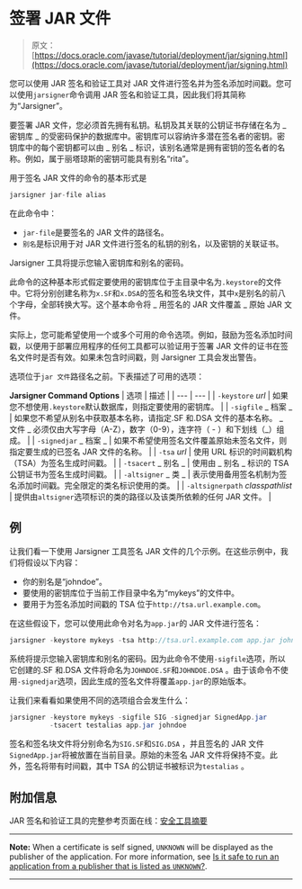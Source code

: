 # 签署 JAR 文件

> 原文： [https://docs.oracle.com/javase/tutorial/deployment/jar/signing.html](https://docs.oracle.com/javase/tutorial/deployment/jar/signing.html)

您可以使用 JAR 签名和验证工具对 JAR 文件进行签名并为签名添加时间戳。您可以使用`jarsigner`命令调用 JAR 签名和验证工具，因此我们将其简称为“Jarsigner”。

要签署 JAR 文件，您必须首先拥有私钥。私钥及其关联的公钥证书存储在名为 _ 密钥库 _ 的受密码保护的数据库中。密钥库可以容纳许多潜在签名者的密钥。密钥库中的每个密钥都可以由 _ 别名 _ 标识，该别名通常是拥有密钥的签名者的名称。例如，属于丽塔琼斯的密钥可能具有别名“rita”。

用于签名 JAR 文件的命令的基本形式是

```java
jarsigner jar-file alias

```

在此命令中：

*   `jar-file`是要签名的 JAR 文件的路径名。
*   `别名`是标识用于对 JAR 文件进行签名的私钥的别名，以及密钥的关联证书。

Jarsigner 工具将提示您输入密钥库和别名的密码。

此命令的这种基本形式假定要使用的密钥库位于主目录中名为`.keystore`的文件中。它将分别创建名称为`x.SF`和`x.DSA`的签名和签名块文件，其中`x`是别名的前八个字母，全部转换大写。这个基本命令将 _ 用签名的 JAR 文件覆盖 _ 原始 JAR 文件。

实际上，您可能希望使用一个或多个可用的命令选项。例如，鼓励为签名添加时间戳，以便用于部署应用程序的任何工具都可以验证用于签署 JAR 文件的证书在签名文件时是否有效。如果未包含时间戳，则 Jarsigner 工具会发出警告。

选项位于`jar 文件`路径名之前。下表描述了可用的选项：

**Jarsigner Command Options**
| 选项 | 描述 |
| --- | --- |
| `-keystore` _url_ | 如果您不想使用`.keystore`默认数据库，则指定要使用的密钥库。 |
| `-sigfile` _ 档案 _ | 如果您不希望从别名中获取基本名称，请指定.SF 和.DSA 文件的基本名称。 _ 文件 _ 必须仅由大写字母（A-Z），数字（0-9），连字符（ - ）和下划线（_）组成。 |
| `-signedjar` _ 档案 _ | 如果不希望使用签名文件覆盖原始未签名文件，则指定要生成的已签名 JAR 文件的名称。 |
| `-tsa` _url_ | 使用 URL 标识的时间戳机构（TSA）为签名生成时间戳。 |
| `-tsacert` _ 别名 _ | 使用由 _ 别名 _ 标识的 TSA 公钥证书为签名生成时间戳。 |
| `-altsigner` _ 类 _ | 表示使用备用签名机制为签名添加时间戳。完全限定的类名标识使用的类。 |
| `-altsignerpath` _classpathlist_ | 提供由`altsigner`选项标识的类的路径以及该类所依赖的任何 JAR 文件。 |

## 例

让我们看一下使用 Jarsigner 工具签名 JAR 文件的几个示例。在这些示例中，我们将假设以下内容：

*   你的别名是“johndoe”。
*   要使用的密钥库位于当前工作目录中名为“mykeys”的文件中。
*   要用于为签名添加时间戳的 TSA 位于`http://tsa.url.example.com`。

在这些假设下，您可以使用此命令对名为`app.jar`的 JAR 文件进行签名：

```java
jarsigner -keystore mykeys -tsa http://tsa.url.example.com app.jar johndoe

```

系统将提示您输入密钥库和别名的密码。因为此命令不使用`-sigfile`选项，所以它创建的.SF 和.DSA 文件将命名为`JOHNDOE.SF`和`JOHNDOE.DSA` 。由于该命令不使用`-signedjar`选项，因此生成的签名文件将覆盖`app.jar`的原始版本。

让我们来看看如果使用不同的选项组合会发生什么：

```java
jarsigner -keystore mykeys -sigfile SIG -signedjar SignedApp.jar 
          -tsacert testalias app.jar johndoe

```

签名和签名块文件将分别命名为`SIG.SF`和`SIG.DSA` ，并且签名的 JAR 文件`SignedApp.jar`将被放置在当前目录。原始的未签名 JAR 文件将保持不变。此外，签名将带有时间戳，其中 TSA 的公钥证书被标识为`testalias` 。

## 附加信息

JAR 签名和验证工具的完整参考页面在线：[安全工具摘要](https://docs.oracle.com/javase/8/docs/technotes/guides/security/SecurityToolsSummary.html)

* * *

**Note:** When a certificate is self signed, `UNKNOWN` will be displayed as the publisher of the application. For more information, see [Is it safe to run an application from a publisher that is listed as `UNKNOWN`?](http://www.java.com/en/download/faq/self_signed.xml).

* * *